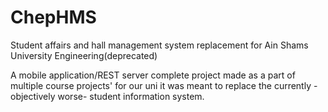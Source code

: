 # ChepHMS
Student affairs and hall management system replacement for Ain Shams University Engineering(deprecated)

A mobile application/REST server complete project made as a part of multiple course projects' for our uni it was meant to replace the currently -objectively worse- student information system.
